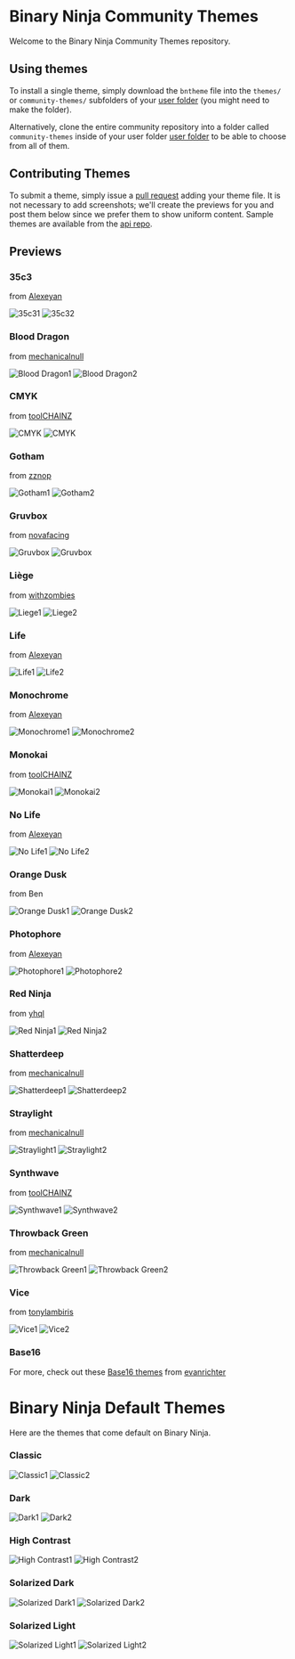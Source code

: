 # Binary Ninja Community Themes

Welcome to the Binary Ninja Community Themes repository. 

## Using themes

To install a single theme, simply download the `bntheme` file into the `themes/` or `community-themes/` subfolders of your [user folder](https://docs.binary.ninja/getting-started.html#user-folder) (you might need to make the folder).

Alternatively, clone the entire community repository into a folder called `community-themes` inside of your user folder [user folder](https://docs.binary.ninja/getting-started.html#user-folder) to be able to choose from all of them.

## Contributing Themes

To submit a theme, simply issue a [pull request](https://github.com/Vector35/community-themes/pulls) adding your theme file. It is not necessary to add screenshots; we'll create the previews for you and post them below since we prefer them to show uniform content. Sample themes are available from the [api repo](https://github.com/Vector35/binaryninja-api/tree/dev/themes).

## Previews

### 35c3
from [Alexeyan](https://github.com/Alexeyan)

![35c31](previews/35c31.png)
![35c32](previews/35c32.png)


### Blood Dragon
from [mechanicalnull](https://github.com/mechanicalnull)

![Blood Dragon1](previews/blooddragon1.png)
![Blood Dragon2](previews/blooddragon2.png)


### CMYK
from [toolCHAINZ](https://github.com/toolCHAINZ)

![CMYK](previews/cmyk1.png)
![CMYK](previews/cmyk2.png)


### Gotham
from [zznop](https://github.com/zznop)

![Gotham1](previews/gotham1.png)
![Gotham2](previews/gotham2.png)


### Gruvbox
from [novafacing](https://github.com/novafacing)

![Gruvbox](previews/gruvbox1.png)
![Gruvbox](previews/gruvbox2.png)


### Liège
from [withzombies](https://github.com/withzombies)

![Liege1](previews/liege1.png)
![Liege2](previews/liege2.png)


### Life
from [Alexeyan](https://github.com/Alexeyan)

![Life1](previews/life1.png)
![Life2](previews/life2.png)


### Monochrome
from [Alexeyan](https://github.com/Alexeyan)

![Monochrome1](previews/monochrome1.png)
![Monochrome2](previews/monochrome2.png)


### Monokai
from [toolCHAINZ](https://github.com/toolCHAINZ)

![Monokai1](previews/monokai1.png)
![Monokai2](previews/monokai2.png)


### No Life
from [Alexeyan](https://github.com/Alexeyan)

![No Life1](previews/nolife1.png)
![No Life2](previews/nolife2.png)


### Orange Dusk
from Ben

![Orange Dusk1](previews/orangedusk1.png)
![Orange Dusk2](previews/orangedusk2.png)


### Photophore
from [Alexeyan](https://github.com/Alexeyan)

![Photophore1](previews/photophore1.png)
![Photophore2](previews/photophore2.png)


### Red Ninja
from [yhql](https://github.com/yhql)

![Red Ninja1](previews/redninja1.png)
![Red Ninja2](previews/redninja2.png)


### Shatterdeep
from [mechanicalnull](https://github.com/mechanicalnull)

![Shatterdeep1](previews/shatterdeep1.png)
![Shatterdeep2](previews/shatterdeep2.png)


### Straylight
from [mechanicalnull](https://github.com/mechanicalnull)

![Straylight1](previews/straylight1.png)
![Straylight2](previews/straylight2.png)


### Synthwave
from [toolCHAINZ](https://github.com/toolCHAINZ)

![Synthwave1](previews/synthwave1.png)
![Synthwave2](previews/synthwave2.png)


### Throwback Green
from [mechanicalnull](https://github.com/mechanicalnull)

![Throwback Green1](previews/throwbackgreen1.png)
![Throwback Green2](previews/throwbackgreen2.png)


### Vice
from [tonylambiris](https://github.com/tonylambiris)

![Vice1](previews/vice1.png)
![Vice2](previews/vice2.png)


### Base16
For more, check out these [Base16 themes](https://github.com/evanrichter/base16-binary-ninja) from [evanrichter](https://github.com/evanrichter)

# Binary Ninja Default Themes

Here are the themes that come default on Binary Ninja.


### Classic

![Classic1](previews/classic1.png)
![Classic2](previews/classic2.png)


### Dark

![Dark1](previews/dark1.png)
![Dark2](previews/dark2.png)


### High Contrast

![High Contrast1](previews/highcontrast1.png)
![High Contrast2](previews/highcontrast2.png)


### Solarized Dark

![Solarized Dark1](previews/solarizeddark1.png)
![Solarized Dark2](previews/solarizeddark2.png)


### Solarized Light

![Solarized Light1](previews/solarizedlight1.png)
![Solarized Light2](previews/solarizedlight2.png)
